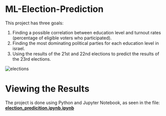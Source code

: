 # ML-Election-Prediction

This project has three goals:

1. Finding a possible correlation between education level and turnout rates (percentage of eligible voters who participated).
2. Finding the most dominating political parties for each education level in israel.
3. Using the results of the 21st and 22nd elections to predict the results of the 23rd elections.

![elections](https://www.ynet.co.il/PicServer5/2019/05/28/9272707/bi4.jpg)

# Viewing the Results
The project is done using Python and Jupyter Notebook, as seen in the file: [**election_predicition.ipynb.ipynb**](https://github.com/AlonT1/ML-Election-Prediction/blob/main/election_predicition.ipynb)
